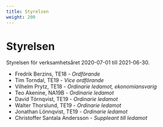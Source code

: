 ```yaml
---
title: Styrelsen
weight: 200
---
```


# Styrelsen

Styrelsen för verksamhetsåret 2020-07-01 till 2021-06-30.

- Fredrik Berzins, TE18 - _Ordförande_
- Tim Torndal, TE19 - _Vice ordförande_
- Vilhelm Prytz, TE18 - _Ordinarie ledamot, ekonomiansvarig_
- Teo Akenine, NA19B - _Ordinarie ledamot_
- David Törnqvist, TE19 - _Ordinarie ledamot_
- Walter Thorslund, TE19 - _Ordinarie ledamot_
- Jonathan Lönnqvist, TE19 - _Ordinarie ledamot_
- Christoffer Santala Andersson - _Suppleant till ledamot_
